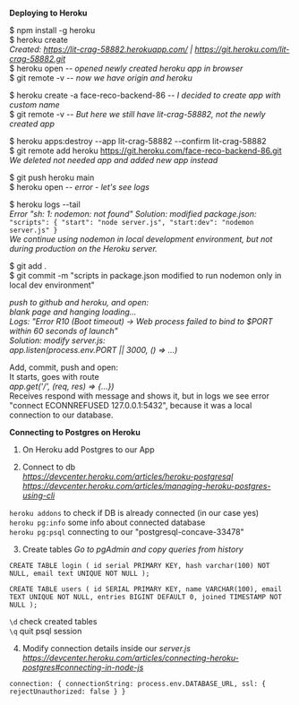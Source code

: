 **Deploying to Heroku**

$ npm install -g heroku  
$ heroku create  
_Created: https://lit-crag-58882.herokuapp.com/ | https://git.heroku.com/lit-crag-58882.git_  
$ heroku open -- _opened newly created heroku app in browser_  
$ git remote -v -- _now we have origin and heroku_  

$ heroku create -a face-reco-backend-86 -- _I decided to create app with custom name_  
$ git remote -v -- _But here we still have lit-crag-58882, not the newly created app_

$ heroku apps:destroy --app lit-crag-58882 --confirm lit-crag-58882  
$ git remote add heroku https://git.heroku.com/face-reco-backend-86.git  
_We deleted not needed app and added new app instead_

$ git push heroku main  
$ heroku open -- _error - let's see logs_

$ heroku logs --tail  
_Error "sh: 1: nodemon: not found"_
_Solution: modified package.json:_  
`"scripts": {
      "start": "node server.js",
      "start:dev": "nodemon server.js"
    }`  
_We continue using nodemon in local development environment, but not during production on the Heroku server._

$ git add .  
$ git commit -m "scripts in package.json modified to run nodemon only in local dev environment"  

_push to github and heroku, and open:_  
_blank page and hanging loading..._  
_Logs: "Error R10 (Boot timeout) -> Web process failed to bind to $PORT within 60 seconds of launch"_  
_Solution: modify server.js:_  
    _app.listen(process.env.PORT || 3000, () => ...)_

Add, commit, push and open:  
It starts, goes with route  
  _app.get('/', (req, res) => {...})_  
Receives respond with message and shows it, but in logs we see error "connect ECONNREFUSED 127.0.0.1:5432", because it was a local connection to our database.





**Connecting to Postgres on Heroku**
 
 1. On Heroku add Postgres to our App

 2. Connect to db  
 _https://devcenter.heroku.com/articles/heroku-postgresql_  
 _https://devcenter.heroku.com/articles/managing-heroku-postgres-using-cli_

 `heroku addons`    to check if DB is already connected (in our case yes)  
 `heroku pg:info`    some info about connected database  
 `heroku pg:psql`    connecting to our "postgresql-concave-33478"

 3. Create tables
 _Go to pgAdmin and copy queries from history_  

 `CREATE TABLE login (
	id serial PRIMARY KEY,
	hash varchar(100) NOT NULL,
	email text UNIQUE NOT NULL
 );`

 `CREATE TABLE users (
	id SERIAL PRIMARY KEY,
	name VARCHAR(100),
	email TEXT UNIQUE NOT NULL,
	entries BIGINT DEFAULT 0,
	joined TIMESTAMP NOT NULL
 );`

 `\d`    check created tables  
 `\q`    quit psql session

4. Modify connection details inside our _server.js_  
_https://devcenter.heroku.com/articles/connecting-heroku-postgres#connecting-in-node-js_  

  `connection: {
    connectionString: process.env.DATABASE_URL,
    ssl: {
      rejectUnauthorized: false
    }
  }`




